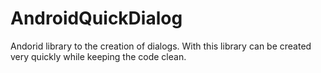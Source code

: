 # AndroidQuickDialog
Andorid library to the creation of dialogs. With this library can be created very quickly while keeping the code clean.
